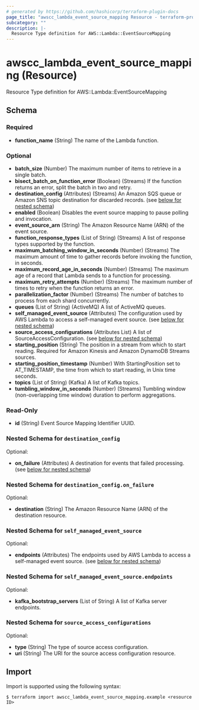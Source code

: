```yaml
---
# generated by https://github.com/hashicorp/terraform-plugin-docs
page_title: "awscc_lambda_event_source_mapping Resource - terraform-provider-awscc"
subcategory: ""
description: |-
  Resource Type definition for AWS::Lambda::EventSourceMapping
---
```


# awscc_lambda_event_source_mapping (Resource)

Resource Type definition for AWS::Lambda::EventSourceMapping



<!-- schema generated by tfplugindocs -->
## Schema

### Required

- **function_name** (String) The name of the Lambda function.

### Optional

- **batch_size** (Number) The maximum number of items to retrieve in a single batch.
- **bisect_batch_on_function_error** (Boolean) (Streams) If the function returns an error, split the batch in two and retry.
- **destination_config** (Attributes) (Streams) An Amazon SQS queue or Amazon SNS topic destination for discarded records. (see [below for nested schema](#nestedatt--destination_config))
- **enabled** (Boolean) Disables the event source mapping to pause polling and invocation.
- **event_source_arn** (String) The Amazon Resource Name (ARN) of the event source.
- **function_response_types** (List of String) (Streams) A list of response types supported by the function.
- **maximum_batching_window_in_seconds** (Number) (Streams) The maximum amount of time to gather records before invoking the function, in seconds.
- **maximum_record_age_in_seconds** (Number) (Streams) The maximum age of a record that Lambda sends to a function for processing.
- **maximum_retry_attempts** (Number) (Streams) The maximum number of times to retry when the function returns an error.
- **parallelization_factor** (Number) (Streams) The number of batches to process from each shard concurrently.
- **queues** (List of String) (ActiveMQ) A list of ActiveMQ queues.
- **self_managed_event_source** (Attributes) The configuration used by AWS Lambda to access a self-managed event source. (see [below for nested schema](#nestedatt--self_managed_event_source))
- **source_access_configurations** (Attributes List) A list of SourceAccessConfiguration. (see [below for nested schema](#nestedatt--source_access_configurations))
- **starting_position** (String) The position in a stream from which to start reading. Required for Amazon Kinesis and Amazon DynamoDB Streams sources.
- **starting_position_timestamp** (Number) With StartingPosition set to AT_TIMESTAMP, the time from which to start reading, in Unix time seconds.
- **topics** (List of String) (Kafka) A list of Kafka topics.
- **tumbling_window_in_seconds** (Number) (Streams) Tumbling window (non-overlapping time window) duration to perform aggregations.

### Read-Only

- **id** (String) Event Source Mapping Identifier UUID.

<a id="nestedatt--destination_config"></a>
### Nested Schema for `destination_config`

Optional:

- **on_failure** (Attributes) A destination for events that failed processing. (see [below for nested schema](#nestedatt--destination_config--on_failure))

<a id="nestedatt--destination_config--on_failure"></a>
### Nested Schema for `destination_config.on_failure`

Optional:

- **destination** (String) The Amazon Resource Name (ARN) of the destination resource.



<a id="nestedatt--self_managed_event_source"></a>
### Nested Schema for `self_managed_event_source`

Optional:

- **endpoints** (Attributes) The endpoints used by AWS Lambda to access a self-managed event source. (see [below for nested schema](#nestedatt--self_managed_event_source--endpoints))

<a id="nestedatt--self_managed_event_source--endpoints"></a>
### Nested Schema for `self_managed_event_source.endpoints`

Optional:

- **kafka_bootstrap_servers** (List of String) A list of Kafka server endpoints.



<a id="nestedatt--source_access_configurations"></a>
### Nested Schema for `source_access_configurations`

Optional:

- **type** (String) The type of source access configuration.
- **uri** (String) The URI for the source access configuration resource.

## Import

Import is supported using the following syntax:

```shell
$ terraform import awscc_lambda_event_source_mapping.example <resource ID>
```
